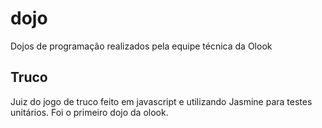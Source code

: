 dojo
====

Dojos de programação realizados pela equipe técnica da Olook

Truco
-----
Juiz do jogo de truco feito em javascript e utilizando Jasmine para testes unitários. Foi o primeiro dojo da olook.